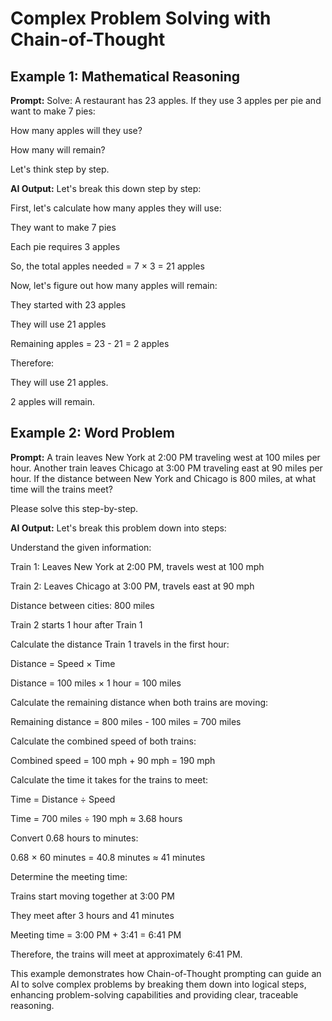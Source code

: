 # Complex Problem Solving with Chain-of-Thought

## Example 1: Mathematical Reasoning

**Prompt:**
Solve: A restaurant has 23 apples. If they use 3 apples per pie and want to make 7 pies:

How many apples will they use?

How many will remain?

Let's think step by step.


**AI Output:**
Let's break this down step by step:

First, let's calculate how many apples they will use:

They want to make 7 pies

Each pie requires 3 apples

So, the total apples needed = 7 × 3 = 21 apples

Now, let's figure out how many apples will remain:

They started with 23 apples

They will use 21 apples

Remaining apples = 23 - 21 = 2 apples

Therefore:

They will use 21 apples.

2 apples will remain.


## Example 2: Word Problem

**Prompt:**
A train leaves New York at 2:00 PM traveling west at 100 miles per hour. Another train leaves Chicago at 3:00 PM traveling east at 90 miles per hour. If the distance between New York and Chicago is 800 miles, at what time will the trains meet?

Please solve this step-by-step.

**AI Output:**
Let's break this problem down into steps:

Understand the given information:

Train 1: Leaves New York at 2:00 PM, travels west at 100 mph

Train 2: Leaves Chicago at 3:00 PM, travels east at 90 mph

Distance between cities: 800 miles

Train 2 starts 1 hour after Train 1

Calculate the distance Train 1 travels in the first hour:

Distance = Speed × Time

Distance = 100 miles × 1 hour = 100 miles

Calculate the remaining distance when both trains are moving:

Remaining distance = 800 miles - 100 miles = 700 miles

Calculate the combined speed of both trains:

Combined speed = 100 mph + 90 mph = 190 mph

Calculate the time it takes for the trains to meet:

Time = Distance ÷ Speed

Time = 700 miles ÷ 190 mph ≈ 3.68 hours

Convert 0.68 hours to minutes:

0.68 × 60 minutes = 40.8 minutes ≈ 41 minutes

Determine the meeting time:

Trains start moving together at 3:00 PM

They meet after 3 hours and 41 minutes

Meeting time = 3:00 PM + 3:41 = 6:41 PM

Therefore, the trains will meet at approximately 6:41 PM.

This example demonstrates how Chain-of-Thought prompting can guide an AI to solve complex problems by breaking them down into logical steps, enhancing problem-solving capabilities and providing clear, traceable reasoning.

